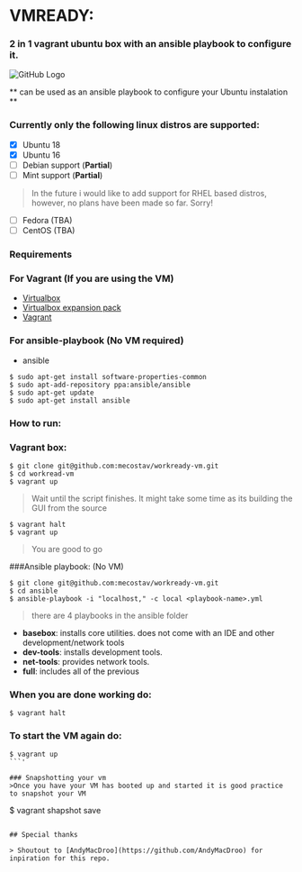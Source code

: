 # VMREADY:
### 2 in 1 vagrant ubuntu box with an ansible playbook to configure it.

![GitHub Logo](https://media2.giphy.com/media/l1CC5T7JDUfU62uTC/source.gif)

** can be used as an ansible playbook to configure your Ubuntu instalation **

### Currently only the following linux distros are supported:

- [x] Ubuntu 18
- [x] Ubuntu 16
- [ ] Debian support (**Partial**)
- [ ] Mint support   (**Partial**)

> In the future i would like to add support for RHEL based distros, however, no plans have been made so far. Sorry!

- [ ] Fedora (TBA)
- [ ] CentOS (TBA)

### Requirements

### For Vagrant (If you are using the VM)

- [Virtualbox](https://www.virtualbox.org/wiki/Downloads)
- [Virtualbox expansion pack](https://download.virtualbox.org/virtualbox/6.0.10/Oracle_VM_VirtualBox_Extension_Pack-6.0.10.vbox-extpack)
- [Vagrant](https://www.vagrantup.com/)

### For ansible-playbook (No VM required)
- ansible

```
$ sudo apt-get install software-properties-common
$ sudo apt-add-repository ppa:ansible/ansible
$ sudo apt-get update
$ sudo apt-get install ansible
```

### How to run:

### Vagrant box:
```
$ git clone git@github.com:mecostav/workready-vm.git
$ cd workread-vm
$ vagrant up
```

>Wait until the script finishes. It might take some time as its building the GUI from the source

```
$ vagrant halt
$ vagrant up
```

>You are good to go

###Ansible playbook: (No VM)
```
$ git clone git@github.com:mecostav/workready-vm.git
$ cd ansible
$ ansible-playbook -i "localhost," -c local <playbook-name>.yml
```

> there are 4 playbooks in the ansible folder

* **basebox**:      installs core utilities. does not come with an IDE and other development/network tools
* **dev-tools**:    installs development tools.
* **net-tools**:    provides network tools.
* **full**:         includes all of the previous

### When you are done working do:
```
$ vagrant halt
```

### To start the VM again do:
```'
$ vagrant up
```'

### Snapshotting your vm
>Once you have your VM has booted up and started it is good practice to snapshot your VM

```
$ vagrant shapshot save <snapshot-name>
```

## Special thanks

> Shoutout to [AndyMacDroo](https://github.com/AndyMacDroo) for inpiration for this repo.